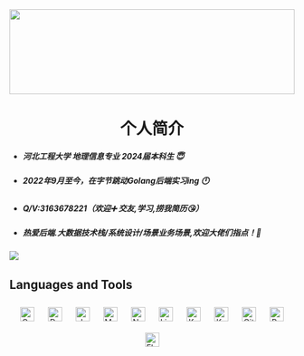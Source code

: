 <div align="center">
<img src="https://rishavanand.github.io/static/images/greetings.gif" align="center" style="width: 100%;height: 150px" />
</div>  
  

# <div align="center">个人简介</div>  
  

- ##### 河北工程大学 地理信息专业 2024届本科生 😇  
  

- ##### 2022年9月至今，在字节跳动Golang后端实习ing 🕛  
  

- ##### Q/V:3163678221（欢迎➕ 交友,学习,捞我简历😘）  
  

- ##### 热爱后端.大数据技术栈/系统设计/场景业务场景,欢迎大佬们指点！🥰  
  

<img src="https://github-readme-stats.vercel.app/api?username=xiaolibuzai-ovo&show_icons=true&count_private=true&hide_border=true" align="left" />  

</td></tr></table>  

<br/>  


## Languages and Tools  
<div align="center">  
<a href="https://go.dev/" target="_blank"><img style="margin: 10px" src="https://profilinator.rishav.dev/skills-assets/go-original.svg" alt="Go" height="25" /></a>  
<a href="https://www.docker.com/" target="_blank"><img style="margin: 10px" src="https://profilinator.rishav.dev/skills-assets/docker-original-wordmark.svg" alt="Docker" height="25" /></a>  
<a href="https://www.java.com/" target="_blank"><img style="margin: 10px" src="https://profilinator.rishav.dev/skills-assets/java-original-wordmark.svg" alt="Java" height="25" /></a>  
<a href="https://www.mysql.com/" target="_blank"><img style="margin: 10px" src="https://profilinator.rishav.dev/skills-assets/mysql-original-wordmark.svg" alt="MySQL" height="25" /></a>  
<a href="https://www.nginx.com/" target="_blank"><img style="margin: 10px" src="https://profilinator.rishav.dev/skills-assets/nginx-original.svg" alt="Nginx" height="25" /></a>  
<a href="https://www.linux.org/" target="_blank"><img style="margin: 10px" src="https://profilinator.rishav.dev/skills-assets/linux-original.svg" alt="Linux" height="25" /></a>  
<a href="https://kubernetes.io/" target="_blank"><img style="margin: 10px" src="https://profilinator.rishav.dev/skills-assets/kubernetes-icon.svg" alt="Kubernetes" height="25" /></a>  
<a href="https://kafka.apache.org/" target="_blank"><img style="margin: 10px" src="https://profilinator.rishav.dev/skills-assets/apache_kafka-icon.svg" alt="Kafka" height="25" /></a>  
<a href="https://github.com/" target="_blank"><img style="margin: 10px" src="https://profilinator.rishav.dev/skills-assets/git-scm-icon.svg" alt="Git" height="25" /></a>  
<a href="https://www.rabbitmq.com/" target="_blank"><img style="margin: 10px" src="https://profilinator.rishav.dev/skills-assets/rabbitmq-icon.svg" alt="RabbitMQ" height="25" /></a>  
<a href="https://www.elastic.co/" target="_blank"><img style="margin: 10px" src="https://profilinator.rishav.dev/skills-assets/elasticsearch.png" alt="Elastic Search" height="25" /></a>  
</div>  

<br/>  
